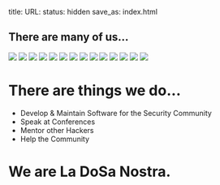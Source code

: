 title: 
URL:
status: hidden
save_as: index.html

<div id="homepage-imgfest">
    <h2>There are many of us...</h2>
    <img class="profile" src="https://pbs.twimg.com/profile_images/1847507119/steve_bigger.png" />
    <img class="profile" src="https://pbs.twimg.com/profile_images/3269105045/c7ea7cf26df7badd54582e87a13ce6f0_bigger.jpeg" />
    <img class="profile" src="https://pbs.twimg.com/profile_images/428322190279188480/1Db59tES.jpeg" />
    <img class="profile" src="https://pbs.twimg.com/profile_images/2382509243/ph9nrn1w45aqbu4au3hm_bigger.gif" />
    <img class="profile" src="https://pbs.twimg.com/profile_images/3608979320/8404ab1be1e2e61964ac3f7f50f32aaa_bigger.jpeg" />
    <img class="profile" src="https://pbs.twimg.com/profile_images/421297942620684289/1CsIKEg5.png" />
    <img class="profile" src="https://pbs.twimg.com/profile_images/1184797963/me_bigger.jpg" />
    <img class="profile" src="https://pbs.twimg.com/profile_images/423616108944318464/hDl1TiNK.jpeg" />
    <img class="profile" src="https://pbs.twimg.com/profile_images/378800000530639680/6242937fb22f533b1b85fde3b7c1959d_bigger.jpeg" />
    <img class="profile" src="https://pbs.twimg.com/profile_images/427814073686704128/VfNmNhTU.jpeg" />
    <img class="profile" src="https://pbs.twimg.com/profile_images/378800000533779266/0fef7633ad965088c33ed494abaa6608_bigger.jpeg" />
    <img class="profile" src="https://pbs.twimg.com/profile_images/378800000449235157/70105cab4ef26f163ef2e219e001a372_bigger.png" />
    <img class="profile" src="https://pbs.twimg.com/profile_images/378800000055116024/fac1ba6cdb2125936e6adfdd19bb7c8d_bigger.jpeg" />
    <img class="profile" src="https://pbs.twimg.com/profile_images/2279523368/kysdvee37wwwxjk0vxsm_bigger.jpeg" />
</div>

# There are things we do...

* Develop & Maintain Software for the Security Community
* Speak at Conferences
* Mentor other Hackers
* Help the Community

# We are La DoSa Nostra.